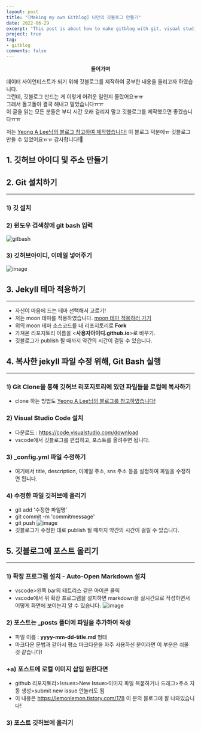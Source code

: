 ```yaml
---   
layout: post  
title: "[Making my own Gitblog] 나만의 깃블로그 만들기"
date: 2022-06-29
excerpt: "This post is about how to make gitblog with git, visual studio code, and jekyll."
project: true
tag:
- gitblog
comments: false
---  
```


<center><b>들어가며</b></center>
     
  데이터 사이언티스트가 되기 위해 깃블로그를 제작하여 공부한 내용을 올리고자 하였습니다.\
  그런데, 깃블로그 만드는 게 이렇게 어려운 일인지 몰랐어요ㅠㅠ\
  그래서 돌고돌아 결국 해내고 말았습니다ㅠㅠ\
  이 글을 읽는 모든 분들은 부디 시간 오래 걸리지 말고 깃블로그를 제작했으면 좋겠습니다ㅠㅠ


저는 [Yeong A Lee님의 블로그 참고하여 제작했습니다!](https://simpled2ev.github.io/develop-github/2019/02/13/2019-01-31-github-make-git-and-jekyll-blog1.html ) 이 블로그 덕분에ㅠ 깃블로그 만들 수 있었어요ㅠㅠ 감사합니다!🙏

## 1. 깃허브 아이디 및 주소 만들기

## 2. Git 설치하기
---
### 1) 깃 설치

### 2) 윈도우 검색창에 **git bash** 입력
![gitbash](https://user-images.githubusercontent.com/77424107/176376359-ccc7e25e-2309-449c-9be1-ccdd616721e9.png)

### 3) 깃허브아이디, 이메일 넣어주기
![image](https://user-images.githubusercontent.com/77424107/176377164-952bc747-0f45-4ea4-966a-28be248fe4bf.png)

## 3. Jekyll 테마 적용하기
---
- 자신이 마음에 드는 테마 선택해서 고르기!
- 저는 moon 테마를 적용하였습니다. [moon 테마 적용하러 가기](https://github.com/TaylanTatli/Moon)
- 위의 moon 테마 소스코드를 내 리포지토리로 **Fork**
- 가져온 리포지토리 이름을 <**사용자아이디.github.io**>로 바꾸기.
- 깃블로그가 publish 될 때까지 약간의 시간이 걸릴 수 있습니다.

## 4. 복사한 jekyll 파일 수정 위해, **Git Bash** 실행
---
### 1) **Git Clone**을 통해 깃허브 리포지토리에 있던 파일들을 로컬에 복사하기
- clone 하는 방법도 [Yeong A Lee님의 블로그를 참고하였습니다!](https://simpled2ev.github.io/develop-github/2019/02/13/2019-02-01-github-make-git-and-jekyll-blog2.html)

### 2) Visual Studio Code 설치
- 다운로드 : https://code.visualstudio.com/download
- vscode에서 깃블로그를 편집하고, 포스트를 올려주면 됩니다.

### 3) _config.yml 파일 수정하기
- 여기에서 title, description, 이메일 주소, sns 주소 등을 설정하여 파일을 수정하면 됩니다.

### 4) 수정한 파일 깃허브에 올리기
- git add '수정한 파일명'
- git commit -m 'commitmessage'
- git push
![image](https://user-images.githubusercontent.com/77424107/176379849-f90a42b8-726d-499c-8a57-8262785f6a40.png)
- 깃블로그가 수정한 대로 publish 될 때까지 약간의 시간이 걸릴 수 있습니다.

## 5. 깃블로그에 포스트 올리기
---
### 1) 확장 프로그램 설치 - Auto-Open Markdown 설치
- vscode>왼쪽 bar의 테트리스 같은 아이콘 클릭
- vscode에서 위 확장 프로그램을 설치하면 markdown을 실시간으로 작성하면서 어떻게 화면에 보이는지 알 수 있습니다.
![image](https://user-images.githubusercontent.com/77424107/176380696-0595f4c1-28a0-4cf6-88ad-52da6db00544.png)

### 2) 포스트는 _posts 폴더에 파일을 추가하여 작성
- 파일 이름 : **yyyy-mm-dd-title.md** 형태
- 마크다운 문법과 같아서 평소 마크다운을 자주 사용하신 분이라면 이 부분은 쉬울 것 같습니다!

### +a) 포스트에 로컬 이미지 삽입 원한다면
- github 리포지토리>Issues>New Issue>이미지 파일 복붙하거나 드래그>주소 자동 생성>submit new issue 안눌러도 됨
- 이 내용은 https://lemonlemon.tistory.com/178 이 분의 블로그에 잘 나와있습니다!

### 3) 포스트 깃허브에 올리기
